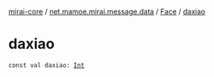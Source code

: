 [mirai-core](../../index.md) / [net.mamoe.mirai.message.data](../index.md) / [Face](index.md) / [daxiao](./daxiao.md)

# daxiao

`const val daxiao: `[`Int`](https://kotlinlang.org/api/latest/jvm/stdlib/kotlin/-int/index.html)